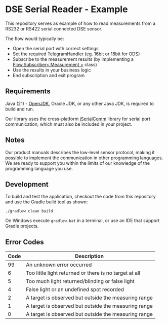# DSE Serial Reader - Example  

This repository serves as example of how to read measurements from a RS232 or RS422 serial connected DSE sensor.

The flow would typically be:

- Open the serial port with correct settings
- Set the required TelegramHandler (eg. 16bit or 18bit for ODS)
- Subscribe to the measurement results (by implementing a [Flow.Subscriber< Measurement >](src/main/java/dse/cli/serial/DataSubscriber.java) class)
- Use the results in your business logic
- End subscription and exit program


## Requirements

Java (21) - [OpenJDK](https://adoptopenjdk.net/), Oracle JDK, or any other Java JDK, is required to build and run.

Our library uses the cross-platform [jSerialComm](https://fazecast.github.io/jSerialComm/) library for serial port communication, which must also be included in your project.


## Notes

Our product manuals describes the low-level sensor protocol, making it possible to implement the communication in other programming languages. We are ready to support you within the limits of our knowledge of the programming language you use.  


## Development

To build and test the application, checkout the code from this repository and use the Gradle build tool as shown:

```shell
./gradlew clean build
```

On Windows execute ```gradlew.bat``` in a terminal, or use an IDE that support Gradle projects.



## Error Codes

| Code | Description                                            |
|------|--------------------------------------------------------| 
| 99   | An unknown error occurred                              |
| 6    | Too little light returned or there is no target at all |
| 5    | Too much light returned/blinding or false light        |
| 4    | False light or an undefined spot recorded              |
| 2    | A target is observed but outside the measuring range   |
| 1    | A target is observed but outside the measuring range   |
| 0    | A target is observed but outside the measuring range   |
